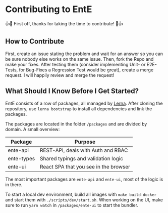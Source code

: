 # Contributing to EntE

👍🎉 First off, thanks for taking the time to contribute! 🎉👍

## How to Contribute

First, create an issue stating the problem and wait for an answer so you can be sure nobody else works on the same issue.
Then, fork the Repo and make your fixes.
After testing them (consider implementing Unit- or E2E-Tests, for Bug-Fixes a Regression Test would be great), create a merge request.
I will happily review and merge the request!

## What Should I Know Before I Get Started?

EntE consists of a row of packages, all managed by [Lerna](https://github.com/lerna/lerna).
After cloning the repository, use `lerna bootstrap` to install all dependencies and link the packages.

The packages are located in the folder `/packages` and are divided by domain.
A small overview:

| Package    | Purpose                               |
| ---------- | ------------------------------------- |
| ente-api   | REST-API, deals with Auth and RBAC    |
| ente-types | Shared typings and validation logic   |
| ente-ui    | React SPA that you see in the browser |

The most important packages are `ente-api` and `ente-ui`, most of the logic is in there.

To start a local dev environment, build all images with `make build-docker` and start them with `./scripts/dev/start.sh`.
When working on the UI, make sure to run `yarn watch` in `/packages/ente-ui` to start the bundler.
